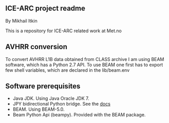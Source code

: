 ICE-ARC project readme
----------------------
By Mikhail Itkin

This is a repository for ICE-ARC related work at Met.no


AVHRR conversion
----------------

To convert AVHRR L1B data obtained from CLASS archive I am using BEAM software, which has a Python 2.7 API.
To use BEAM one first has to export few shell variables, which are declared in the lib/beam.env

Software prerequisites
----------------------

 * Java JDK. Using Java Oracle JDK 7.
 * JPY bidirectional Python bridge. See the [docs](http://jpy.readthedocs.org/en/latest/install.html)
 * BEAM. Using BEAM-5.0.
 * Beam Python Api (beampy). Provided with the BEAM package.
